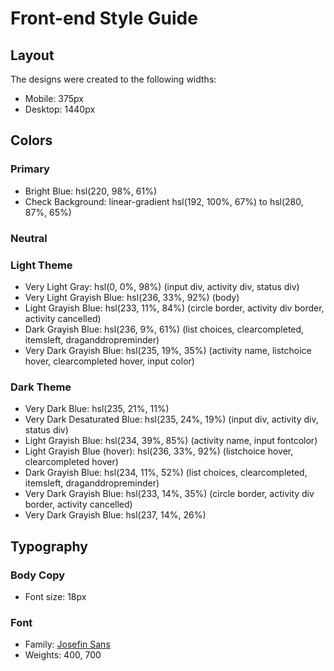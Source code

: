 # Front-end Style Guide

## Layout

The designs were created to the following widths:

- Mobile: 375px
- Desktop: 1440px

## Colors

### Primary

- Bright Blue: hsl(220, 98%, 61%)
- Check Background: linear-gradient hsl(192, 100%, 67%) to hsl(280, 87%, 65%)

### Neutral

### Light Theme

- Very Light Gray: hsl(0, 0%, 98%) (input div, activity div, status div)
- Very Light Grayish Blue: hsl(236, 33%, 92%) (body)
- Light Grayish Blue: hsl(233, 11%, 84%) (circle border, activity div border, activity cancelled)
- Dark Grayish Blue: hsl(236, 9%, 61%) (list choices, clearcompleted, itemsleft, draganddropreminder)
- Very Dark Grayish Blue: hsl(235, 19%, 35%) (activity name, listchoice hover, clearcompleted hover, input color)

### Dark Theme

- Very Dark Blue: hsl(235, 21%, 11%)
- Very Dark Desaturated Blue: hsl(235, 24%, 19%) (input div, activity div, status div)
- Light Grayish Blue: hsl(234, 39%, 85%) (activity name, input fontcolor)
- Light Grayish Blue (hover): hsl(236, 33%, 92%) (listchoice hover, clearcompleted hover)
- Dark Grayish Blue: hsl(234, 11%, 52%) (list choices, clearcompleted, itemsleft, draganddropreminder)
- Very Dark Grayish Blue: hsl(233, 14%, 35%) (circle border, activity div border, activity cancelled)
- Very Dark Grayish Blue: hsl(237, 14%, 26%)

## Typography

### Body Copy

- Font size: 18px

### Font

- Family: [Josefin Sans](https://fonts.google.com/specimen/Josefin+Sans)
- Weights: 400, 700
